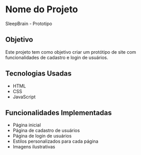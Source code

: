 # Nome do Projeto
SleepBrain - Prototipo

## Objetivo
Este projeto tem como objetivo criar um protótipo de site com funcionalidades de cadastro e login de usuários.

## Tecnologias Usadas
- HTML
- CSS
- JavaScript

## Funcionalidades Implementadas
- Página inicial
- Página de cadastro de usuários
- Página de login de usuários
- Estilos personalizados para cada página
- Imagens ilustrativas

